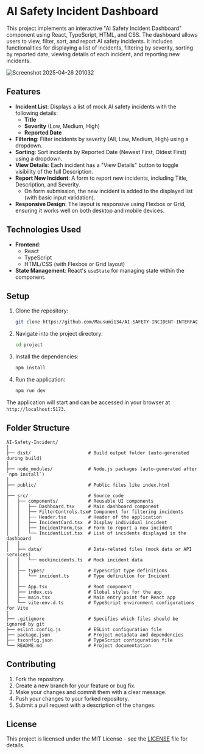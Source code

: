 # AI Safety Incident Dashboard

This project implements an interactive "AI Safety Incident Dashboard" component using React, TypeScript, HTML, and CSS. The dashboard allows users to view, filter, sort, and report AI safety incidents. It includes functionalities for displaying a list of incidents, filtering by severity, sorting by reported date, viewing details of each incident, and reporting new incidents.

![Screenshot 2025-04-26 201032](https://github.com/user-attachments/assets/6ed261e9-a1f8-444e-836c-a809712ab79e)

## Features

- **Incident List**: Displays a list of mock AI safety incidents with the following details:
  - **Title**
  - **Severity** (Low, Medium, High)
  - **Reported Date**
- **Filtering**: Filter incidents by severity (All, Low, Medium, High) using a dropdown.
- **Sorting**: Sort incidents by Reported Date (Newest First, Oldest First) using a dropdown.
- **View Details**: Each incident has a "View Details" button to toggle visibility of the full Description.
- **Report New Incident**: A form to report new incidents, including Title, Description, and Severity.
  - On form submission, the new incident is added to the displayed list (with basic input validation).
- **Responsive Design**: The layout is responsive using Flexbox or Grid, ensuring it works well on both desktop and mobile devices.

## Technologies Used

- **Frontend**: 
  - React
  - TypeScript
  - HTML/CSS (with Flexbox or Grid layout)
- **State Management**: React's `useState` for managing state within the component.

## Setup

1. Clone the repository:
   ```bash
   git clone https://github.com/Mausumi134/AI-SAFETY-INCIDENT-INTERFACE.git
   ```

2. Navigate into the project directory:
   ```bash
   cd project
   ```

3. Install the dependencies:
   ```bash
   npm install
   ```

4. Run the application:
   ```bash
   npm run dev
   ```

The application will start and can be accessed in your browser at `http://localhost:5173`.

## Folder Structure

```
AI-Safety-Incident/
│
├── dist/                     # Build output folder (auto-generated during build)
│
├── node_modules/             # Node.js packages (auto-generated after `npm install`)
│
├── public/                   # Public files like index.html
│
├── src/                      # Source code
│   ├── components/           # Reusable UI components
│   │   ├── Dashboard.tsx     # Main dashboard component
│   │   ├── FilterControls.tsx# Component for filtering incidents
│   │   ├── Header.tsx        # Header of the application
│   │   ├── IncidentCard.tsx  # Display individual incident
│   │   ├── IncidentForm.tsx  # Form to report a new incident
│   │   └── IncidentList.tsx  # List of incidents displayed in the dashboard
│   │
│   ├── data/                 # Data-related files (mock data or API services)
│   │   └── mockincidents.ts  # Mock incident data
│   │
│   ├── types/                # TypeScript type definitions
│   │   └── incident.ts       # Type definition for Incident
│   │
│   ├── App.tsx               # Root component
│   ├── index.css             # Global styles for the app
│   ├── main.tsx              # Main entry point for React app
│   └── vite-env.d.ts         # TypeScript environment configurations for Vite
│
├── .gitignore                # Specifies which files should be ignored by git
├── eslint.config.js          # ESLint configuration file
├── package.json              # Project metadata and dependencies
├── tsconfig.json             # TypeScript configuration file
└── README.md                 # Project documentation

```

## Contributing

1. Fork the repository.
2. Create a new branch for your feature or bug fix.
3. Make your changes and commit them with a clear message.
4. Push your changes to your forked repository.
5. Submit a pull request with a description of the changes.

## License

This project is licensed under the MIT License - see the [LICENSE](LICENSE) file for details.

